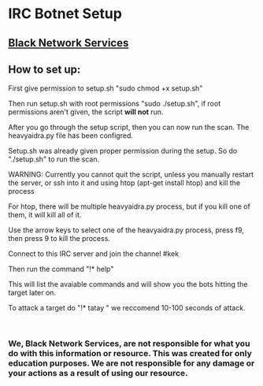 <h1>IRC Botnet Setup</h1>
<h2><span style="color:rgb(255,221,2)"><a href="https://www.blacknet.xyz">Black Network Services</a></span></h2>
<h2>How to set up:</h2>
<p>First give permission to setup.sh "sudo chmod +x setup.sh"</p>
<p>Then run setup.sh with root permissions "sudo ./setup.sh", if root permissions aren't given, the script <b>will not</b> run.</p>
<p>After you go through the setup script, then you can now run the scan. The heavyaidra.py file has been configred.</p>
<p>Setup.sh was already given proper permission during the setup. So do "./setup.sh" to run the scan.</p>
<p>WARNING: Currently you cannot quit the script, unless you manually restart the server, or ssh into it and using htop (apt-get install htop) and kill the process</p>
<p>For htop, there will be multiple heavyaidra.py process, but if you kill one of them, it will kill all of it.</p>
<p>Use the arrow keys to select one of the heavyaidra.py process, press f9, then press 9 to kill the process.</p>
<p>Connect to this IRC server and join the channel #kek </p>
<p>Then run the command "!* help"</p>
<p>This will list the avaiable commands and will show you the bots hitting the target later on.</p>
<p>To attack a target do "!* tatay <ip> <seconds>" we reccomend 10-100 seconds of attack.</p>
<br>
<h3>We, Black Network Services, are not responsible for what you do with this information or resource. This was created for <b>only</b> education purposes. We are not responsible for any damage or your actions as a result of using our resource.</p>
